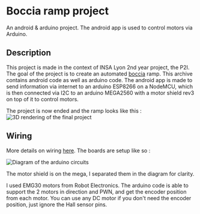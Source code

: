 # Boccia ramp project
An android & arduino project. The android app is used to control motors via Arduino.

## Description

This project is made in the context of INSA Lyon 2nd year project, the P2I.
The goal of the project is to create an automated [boccia](https://en.wikipedia.org/wiki/Boccia) ramp. This archive contains android code as well as arduino code. 
The android app is made to send information via internet to an arduino ESP8266 on a NodeMCU, which is then connected via I2C to an arduino MEGA2560 with a motor shield rev3 on top of it to control motors.

The project is now ended and the ramp looks like this :
![3D rendering of the final project](https://user-images.githubusercontent.com/104720049/179034277-a1151e88-6c83-4619-9de4-890944437a8a.png)

## Wiring

More details on wiring [here](Figures).
The boards are setup like so :

![Diagram of the arduino circuits](https://user-images.githubusercontent.com/104720049/170270580-77023cc8-0569-4c98-94a0-aa4e679bda2b.jpg)

The motor shield is on the mega, I separated them in the diagram for clarity. 

I used EMG30 motors from Robot Electronics. The arduino code is able to support the 2 motors in direction and PWN, and get the encoder position from each motor.
You can use any DC motor if you don't need the encoder position, just ignore the Hall sensor pins.
